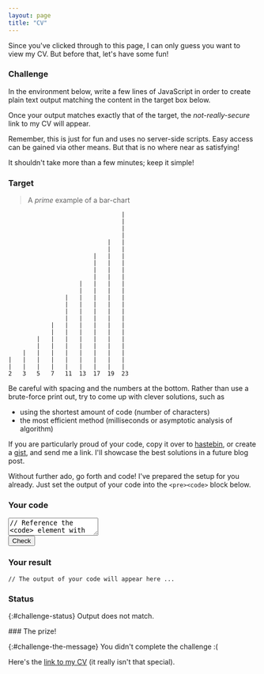 ```yaml
---
layout: page
title: "CV"
---
```


Since you've clicked through to this page, I can only guess you want to view my CV. But before that, let's have some fun!

### Challenge

In the environment below, write a few lines of JavaScript in order to create plain text output matching the content in the target box below.

Once your output matches exactly that of the target, the _not-really-secure_ link to my CV will appear. 

Remember, this is just for fun and uses no server-side scripts. Easy access can be gained via other means. But that is no where near as satisfying!

It shouldn't take more than a few minutes; keep it simple!

### Target

> A _prime_ example of a bar-chart

<div class="highlight">
<pre><code id="challenge-the-target">                                |
                                |
                                |
                                |
                            |   |
                            |   |
                        |   |   |
                        |   |   |
                        |   |   |
                        |   |   |
                    |   |   |   |
                    |   |   |   |
                |   |   |   |   |
                |   |   |   |   |
                |   |   |   |   |
                |   |   |   |   |
            |   |   |   |   |   |
            |   |   |   |   |   |
        |   |   |   |   |   |   |
        |   |   |   |   |   |   |
    |   |   |   |   |   |   |   |
|   |   |   |   |   |   |   |   |
|   |   |   |   |   |   |   |   |
2   3   5   7   11  13  17  19  23
</code></pre>
</div>

Be careful with spacing and the numbers at the bottom. Rather than use a brute-force print out, try to come up with clever solutions, such as

- using the shortest amount of code (number of characters)
- the most efficient method (milliseconds or asymptotic analysis of algorithm)

If you are particularly proud of your code, copy it over to [hastebin](http://hastebin.com/), or create a [gist](https://gist.github.com/), and send me a link. I'll showcase the best solutions in a future blog post.

Without further ado, go forth and code! I've prepared the setup for you already. Just set the output of your code into the `<pre><code>` block below.

### Your code

<div class="highlight">
  <textarea id="challenge-their-code">
// Reference the &lt;code&gt; element with ID #awesomeness 
// to display your output. e.g.
// document.getElementById("#awesomeness").innerHTML;</textarea>
</div>
<input type="submit" value="Check" id="challenge-check">

### Your result

<div class="highlight">
  <pre><code id="awesomeness">// The output of your code will appear here ...</code></pre>
</div>

### Status

{:#challenge-status}
Output does not match.

<div id="challenge-the-prize" markdown="1">
### The prize!

{:#challenge-the-message}
You didn't complete the challenge :(

Here's the [link to my CV](/assets/cv.pdf) (it really isn't that special).
</div>

<script type="text/javascript" src="/javascripts/challenge.js"></script>